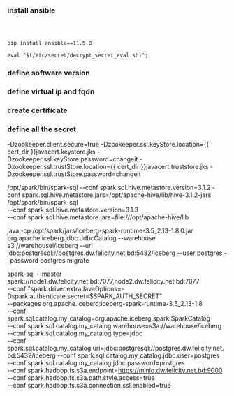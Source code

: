 ### install ansible
```



pip install ansible==11.5.0

eval "$(/etc/secret/decrypt_secret_eval.sh)"; 
```

### define software version


### define virtual ip and fqdn

### create certificate 


### define all the secret

  -Dzookeeper.client.secure=true 
  -Dzookeeper.ssl.keyStore.location={{ cert_dir }}javacert.keystore.jks
  -Dzookeeper.ssl.keyStore.password=changeit
  -Dzookeeper.ssl.trustStore.location={{ cert_dir }}javacert.truststore.jks
  -Dzookeeper.ssl.trustStore.password=changeit

/opt/spark/bin/spark-sql --conf spark.sql.hive.metastore.version=3.1.2 -conf spark.sql.hive.metastore.jars=/opt/apache-hive/lib/hive-3.1.2-jars
/opt/spark/bin/spark-sql \
  --conf spark.sql.hive.metastore.version=3.1.3 \
  --conf spark.sql.hive.metastore.jars=file:///opt/apache-hive/lib 

java -cp  /opt/spark/jars/iceberg-spark-runtime-3.5_2.13-1.8.0.jar  org.apache.iceberg.jdbc.JdbcCatalog --warehouse s3://warehousei/iceberg --uri jdbc:postgresql://postgres.dw.felicity.net.bd:5432/iceberg --user postgres --password postgres migrate



spark-sql 
     --master spark://node1.dw.felicity.net.bd:7077,node2.dw.felicity.net.bd:7077 \
    --conf "spark.driver.extraJavaOptions=-Dspark.authenticate.secret=$SPARK_AUTH_SECRET" \
    --packages org.apache.iceberg:iceberg-spark-runtime-3.5_2.13-1.8 \
    --conf spark.sql.catalog.my_catalog=org.apache.iceberg.spark.SparkCatalog \
    --conf spark.sql.catalog.my_catalog.warehouse=s3a://warehouse/iceberg \
    --conf spark.sql.catalog.my_catalog.type=jdbc \
    --conf spark.sql.catalog.my_catalog.uri=jdbc:postgresql://postgres.dw.felicity.net.bd:5432/iceberg
    --conf spark.sql.catalog.my_catalog.jdbc.user=postgres \
    --conf spark.sql.catalog.my_catalog.jdbc.password=postgres \
    --conf spark.hadoop.fs.s3a.endpoint=https://minio.dw.felicity.net.bd:9000 \
    --conf spark.hadoop.fs.s3a.path.style.access=true \
    --conf spark.hadoop.fs.s3a.connection.ssl.enabled=true
